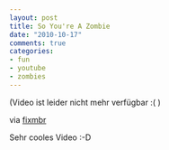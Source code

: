```yaml
--- 
layout: post
title: So You're A Zombie
date: "2010-10-17"
comments: true
categories: 
- fun
- youtube
- zombies
---
```

(Video ist leider nicht mehr verfügbar :( )

via [fixmbr](http://www.fixmbr.de/so-youre-a-zombie/)

Sehr cooles Video :-D</p>
